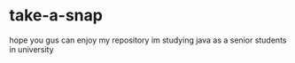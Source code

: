 # take-a-snap
hope you gus can enjoy my repository
im studying java as a senior students in university
